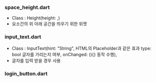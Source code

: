 ### space_height.dart
- Class : Height(height: ,)
- 요소간의 위 아래 공간을 띄우기 위한 위젯

### input_text.dart
- Class : InputText(hint: "String", HTML의 Placeholder과 같은 효과
                    type: bool 글자를 가리는지 여부,
                    onChanged: (){} 동작 수행),
- 글자를 입력 받을 경우 사용

### login_button.dart
